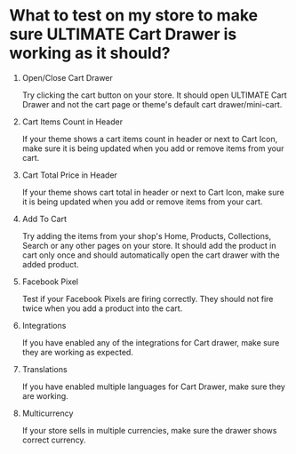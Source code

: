 # What to test on my store to make sure ULTIMATE Cart Drawer is working as it should?

1. Open/Close Cart Drawer

    Try clicking the cart button on your store. It should open ULTIMATE Cart Drawer and not the cart page or theme's default cart drawer/mini-cart.

2. Cart Items Count in Header

    If your theme shows a cart items count in header or next to Cart Icon, make sure it is being updated when you add or remove items from your cart.

3. Cart Total Price in Header

    If your theme shows cart total in header or next to Cart Icon, make sure it is being updated when you add or remove items from your cart.

4. Add To Cart

    Try adding the items from your shop's Home, Products, Collections, Search or any other pages on your store. It should add the product in cart only once and should automatically open the cart drawer with the added product.

5. Facebook Pixel

    Test if your Facebook Pixels are firing correctly. They should not fire twice when you add a product into the cart.

6. Integrations

    If you have enabled any of the integrations for Cart drawer, make sure they are working as expected.

7. Translations

    If you have enabled multiple languages for Cart Drawer, make sure they are working.

8. Multicurrency

    If your store sells in multiple currencies, make sure the drawer shows correct currency.